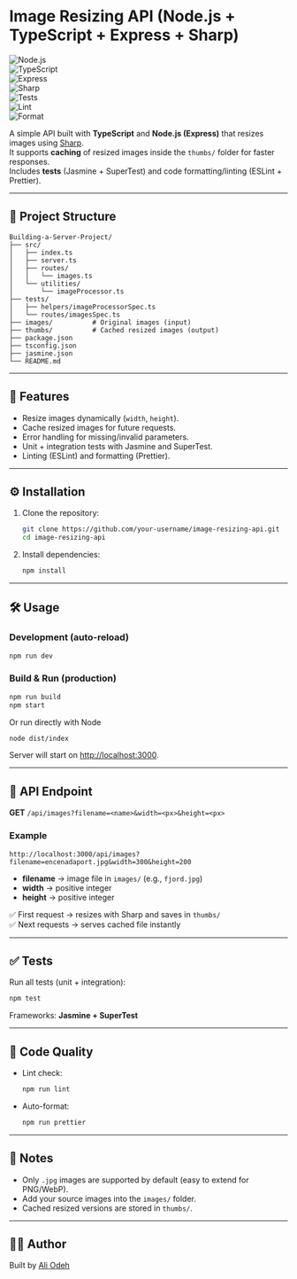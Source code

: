 # Image Resizing API (Node.js + TypeScript + Express + Sharp)

![Node.js](https://img.shields.io/badge/Node.js-18+-green?logo=node.js)  
![TypeScript](https://img.shields.io/badge/TypeScript-5-blue?logo=typescript)  
![Express](https://img.shields.io/badge/Express.js-4-black?logo=express)  
![Sharp](https://img.shields.io/badge/Sharp-Image%20Processing-orange)  
![Tests](https://img.shields.io/badge/Tests-Passing-brightgreen?logo=jasmine)  
![Lint](https://img.shields.io/badge/Lint-ESLint-purple?logo=eslint)  
![Format](https://img.shields.io/badge/Format-Prettier-yellow?logo=prettier)

A simple API built with **TypeScript** and **Node.js (Express)** that resizes images using [Sharp](https://sharp.pixelplumbing.com/).  
It supports **caching** of resized images inside the `thumbs/` folder for faster responses.  
Includes **tests** (Jasmine + SuperTest) and code formatting/linting (ESLint + Prettier).

---

## 📂 Project Structure
```
Building-a-Server-Project/
├── src/
│   ├── index.ts
│   ├── server.ts
│   ├── routes/
│   │   └── images.ts
│   └── utilities/
│       └── imageProcessor.ts
├── tests/
│   ├── helpers/imageProcessorSpec.ts
│   └── routes/imagesSpec.ts
├── images/          # Original images (input)
├── thumbs/          # Cached resized images (output)
├── package.json
├── tsconfig.json
├── jasmine.json
└── README.md
```

---

## 🚀 Features
- Resize images dynamically (`width`, `height`).
- Cache resized images for future requests.
- Error handling for missing/invalid parameters.
- Unit + integration tests with Jasmine and SuperTest.
- Linting (ESLint) and formatting (Prettier).

---

## ⚙️ Installation
1. Clone the repository:
   ```bash
   git clone https://github.com/your-username/image-resizing-api.git
   cd image-resizing-api
   ```

2. Install dependencies:
   ```bash
   npm install
   ```

---

## 🛠 Usage

### Development (auto-reload)
```bash
npm run dev
```

### Build & Run (production)
```bash
npm run build
npm start
```
Or run directly with Node
```bash
node dist/index
```

Server will start on [http://localhost:3000](http://localhost:3000).

---

## 📡 API Endpoint

**GET** `/api/images?filename=<name>&width=<px>&height=<px>`

### Example
```
http://localhost:3000/api/images?filename=encenadaport.jpg&width=300&height=200
```

- **filename** → image file in `images/` (e.g., `fjord.jpg`)  
- **width** → positive integer  
- **height** → positive integer  

✅ First request → resizes with Sharp and saves in `thumbs/`  
✅ Next requests → serves cached file instantly  

---

## ✅ Tests
Run all tests (unit + integration):
```bash
npm test
```

Frameworks: **Jasmine + SuperTest**

---

## 🧹 Code Quality
- Lint check:
  ```bash
  npm run lint
  ```
- Auto-format:
  ```bash
  npm run prettier
  ```

---

## 📌 Notes
- Only `.jpg` images are supported by default (easy to extend for PNG/WebP).
- Add your source images into the `images/` folder.
- Cached resized versions are stored in `thumbs/`.

---

## 👨‍💻 Author
Built by [Ali Odeh](https://github.com/Ali-Odeh) 

